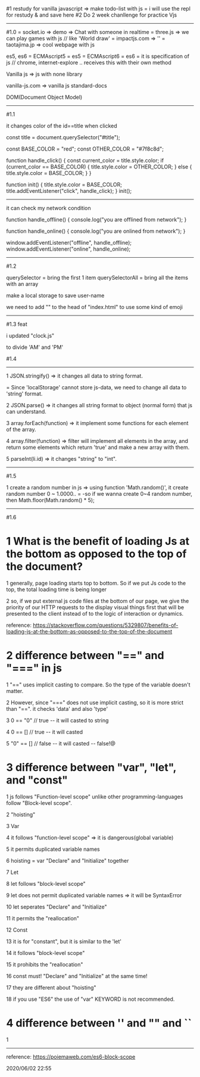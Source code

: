 #1 restudy for vanilla javascript => make todo-list with js
= i will use the repl for restudy & and save here
#2 Do 2 week chanllenge for practice Vjs

---

#1.0
= socket.io => demo => Chat with someone in realtime
= three.js => we can play games with js // like 'World draw'
= impactjs.com => ''
= taotajima.jp => cool webpage with js

es5, es6
= ECMAscript5 = es5
= ECMAscript6 = es6
= it is specification of js // chrome, internet-explore .. receives this with their own method

Vanilla js => js with none library

vanilla-js.com => vanilla js standard-docs

DOM(Document Object Model)

---

#1.1

it changes color of the id==title when clicked

const title = document.querySelector("#title");

const BASE_COLOR = "red";
const OTHER_COLOR = "#7f8c8d";

function handle_click() {
const current_color = title.style.color;
if (current_color == BASE_COLOR) {
title.style.color = OTHER_COLOR;
} else {
title.style.color = BASE_COLOR;
}
}

function init() {
title.style.color = BASE_COLOR;
title.addEventListener("click", handle_click);
}
init();

---

it can check my network condition

function handle_offline() {
console.log("you are offlined from network");
}

function handle_online() {
console.log("you are onlined from network");
}

window.addEventListener("offline", handle_offline);
window.addEventListener("online", handle_online);

---

#1.2

querySelector = bring the first 1 item
querySelectorAll = bring all the items with an array

make a local storage to save user-name

we need to add "<meta charset="utf-8" />" to the head of "index.html" to use some kind of emoji

---

#1.3 feat

i updated "clock.js"

to divide 'AM' and 'PM'

#1.4

---

1 JSON.stringify() => it changes all data to string format.

= Since 'localStorage' cannot store js-data, we need to change all data to 'string' format.

2 JSON.parse() => it changes all string format to object (normal form) that js can understand.

3 array.forEach(function) => it implement some functions for each element of the array.

4 array.filter(function) => filter will implement all elements in the array, and return some elements which return 'true' and make a new array with them.

5 parseInt(li.id) => it changes "string" to "int".

---

#1.5

1 create a random number in js => using function 'Math.random()', it create random number 0 ~ 1.0000..
= -so if we wanna create 0~4 random number, then Math.floor(Math.random() \* 5);

---

#1.6

# 1 What is the benefit of loading Js at the bottom as opposed to the top of the document?

1 generally, page loading starts top to bottom. So if we put Js code to the top, the total loading time is being longer

2 so, if we put external js code files at the bottom of our page, we give the priority of our HTTP requests to the display visual things first that will be presented to the client instead of to the logic of interaction or dynamics.

reference: https://stackoverflow.com/questions/5329807/benefits-of-loading-js-at-the-bottom-as-opposed-to-the-top-of-the-document

# 2 difference between "==" and "===" in js

1 "==" uses implicit casting to compare. So the type of the variable doesn't matter.

2 However, since "===" does not use implicit casting, so it is more strict than "==". it checks 'data' and also 'type'

3 0 == "0" // true -- it will casted to string

4 0 == [] // true -- it will casted

5 "0" == [] // false -- it will casted -- false!@

# 3 difference between "var", "let", and "const"

1 js follows "Function-level scope" unlike other programming-languages follow "Block-level scope".

2 "hoisting"

3 Var

4 it follows "function-level scope" => it is dangerous(global variable)

5 it permits duplicated variable names

6 hoisting = var "Declare" and "Initialize" together

7 Let

8 let follows "block-level scope"

9 let does not permit duplicated variable names => it will be SyntaxError

10 let seperates "Declare" and "Initialize"

11 it permits the "reallocation"

12 Const

13 it is for "constant", but it is similar to the 'let'

14 it follows "block-level scope"

15 it prohibits the "reallocation"

16 const must! "Declare" and "Initialize" at the same time!

17 they are different about "hoisting"

18 if you use "ES6" the use of "var" KEYWORD is not recommended.

# 4 difference between '' and "" and ``

1

---

reference: https://poiemaweb.com/es6-block-scope

2020/06/02 22:55
